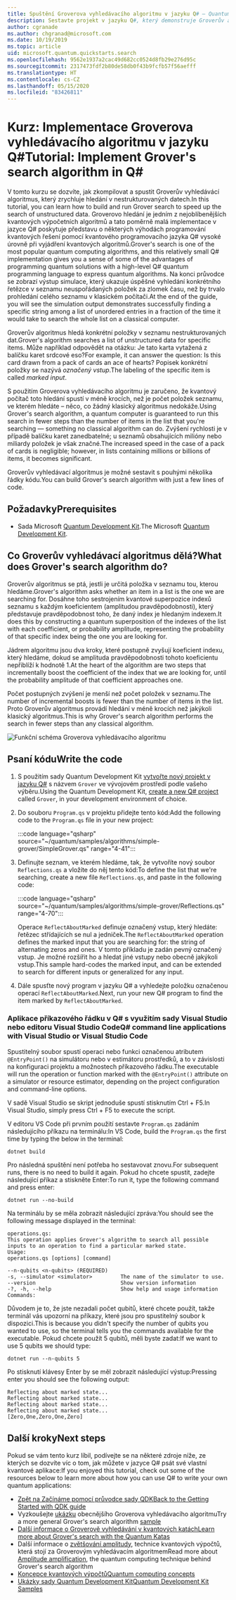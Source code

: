 ```yaml
---
title: Spuštění Groverova vyhledávacího algoritmu v jazyku Q# – Quantum Development Kit
description: Sestavte projekt v jazyku Q#, který demonstruje Groverův algoritmus – jeden z kanonických kvantových algoritmů.
author: cgranade
ms.author: chgranad@microsoft.com
ms.date: 10/19/2019
ms.topic: article
uid: microsoft.quantum.quickstarts.search
ms.openlocfilehash: 9562e1937a2cac49d682cc0524d8fb29e276d95c
ms.sourcegitcommit: 2317473fdf2b80de58db0f43b9fcfb57f56aefff
ms.translationtype: HT
ms.contentlocale: cs-CZ
ms.lasthandoff: 05/15/2020
ms.locfileid: "83426811"
---
```

# <a name="tutorial-implement-grovers-search-algorithm-in-q"></a><span data-ttu-id="4e91c-103">Kurz: Implementace Groverova vyhledávacího algoritmu v jazyku Q\#</span><span class="sxs-lookup"><span data-stu-id="4e91c-103">Tutorial: Implement Grover's search algorithm in Q\#</span></span>

<span data-ttu-id="4e91c-104">V tomto kurzu se dozvíte, jak zkompilovat a spustit Groverův vyhledávácí algoritmus, který zrychluje hledání v nestrukturovaných datech.</span><span class="sxs-lookup"><span data-stu-id="4e91c-104">In this tutorial, you can learn how to build and run Grover search to speed up the search of unstructured data.</span></span>  <span data-ttu-id="4e91c-105">Groverovo hledání je jedním z nejoblíbenějších kvantových výpočetních algoritmů a tato poměrně malá implementace v jazyce Q# poskytuje představu o některých výhodách programování kvantových řešení pomocí kvantového programovacího jazyka Q# vysoké úrovně při vyjádření kvantových algoritmů.</span><span class="sxs-lookup"><span data-stu-id="4e91c-105">Grover's search is one of the most popular quantum computing algorithms, and this relatively small Q# implementation gives you a sense of some of the advantages of programming quantum solutions with a high-level Q# quantum programming language to express quantum algorithms.</span></span>  <span data-ttu-id="4e91c-106">Na konci průvodce se zobrazí výstup simulace, který ukazuje úspěšné vyhledání konkrétního řetězce v seznamu neuspořádaných položek za zlomek času, než by trvalo prohledání celého seznamu v klasickém počítači.</span><span class="sxs-lookup"><span data-stu-id="4e91c-106">At the end of the guide, you will see the simulation output demonstrates successfully finding a specific string among a list of unordered entries in a fraction of the time it would take to search the whole list on a classical computer.</span></span>

<span data-ttu-id="4e91c-107">Groverův algoritmus hledá konkrétní položky v seznamu nestrukturovaných dat.</span><span class="sxs-lookup"><span data-stu-id="4e91c-107">Grover's algorithm searches a list of unstructured data for specific items.</span></span> <span data-ttu-id="4e91c-108">Může například odpovědět na otázku: Je tato karta vytažená z balíčku karet srdcové eso?</span><span class="sxs-lookup"><span data-stu-id="4e91c-108">For example, it can answer the question: Is this card drawn from a pack of cards an ace of hearts?</span></span> <span data-ttu-id="4e91c-109">Popisek konkrétní položky se nazývá _označený vstup_.</span><span class="sxs-lookup"><span data-stu-id="4e91c-109">The labeling of the specific item is called _marked input_.</span></span>

<span data-ttu-id="4e91c-110">S použitím Groverova vyhledávacího algoritmu je zaručeno, že kvantový počítač toto hledání spustí v méně krocích, než je počet položek seznamu, ve kterém hledáte – něco, co žádný klasický algoritmus nedokáže.</span><span class="sxs-lookup"><span data-stu-id="4e91c-110">Using Grover's search algorithm, a quantum computer is guaranteed to run this search in fewer steps than the number of items in the list that you're searching — something no classical algorithm can do.</span></span> <span data-ttu-id="4e91c-111">Zvýšení rychlosti je v případě balíčku karet zanedbatelné; u seznamů obsahujících milióny nebo miliardy položek je však značné.</span><span class="sxs-lookup"><span data-stu-id="4e91c-111">The increased speed in the case of a pack of cards is negligible; however, in lists containing millions or billions of items, it becomes significant.</span></span>

<span data-ttu-id="4e91c-112">Groverův vyhledávací algoritmus je možné sestavit s pouhými několika řádky kódu.</span><span class="sxs-lookup"><span data-stu-id="4e91c-112">You can build Grover's search algorithm with just a few lines of code.</span></span>

## <a name="prerequisites"></a><span data-ttu-id="4e91c-113">Požadavky</span><span class="sxs-lookup"><span data-stu-id="4e91c-113">Prerequisites</span></span>

- <span data-ttu-id="4e91c-114">Sada Microsoft [Quantum Development Kit][install].</span><span class="sxs-lookup"><span data-stu-id="4e91c-114">The Microsoft [Quantum Development Kit][install].</span></span>

## <a name="what-does-grovers-search-algorithm-do"></a><span data-ttu-id="4e91c-115">Co Groverův vyhledávací algoritmus dělá?</span><span class="sxs-lookup"><span data-stu-id="4e91c-115">What does Grover's search algorithm do?</span></span>

<span data-ttu-id="4e91c-116">Groverův algoritmus se ptá, jestli je určitá položka v seznamu tou, kterou hledáme.</span><span class="sxs-lookup"><span data-stu-id="4e91c-116">Grover's algorithm asks whether an item in a list is the one we are searching for.</span></span> <span data-ttu-id="4e91c-117">Dosáhne toho sestrojením kvantové superpozice indexů seznamu s každým koeficientem (amplitudou pravděpodobnosti), který představuje pravděpodobnost toho, že daný index je hledaným indexem.</span><span class="sxs-lookup"><span data-stu-id="4e91c-117">It does this by constructing a quantum superposition of the indexes of the list with each coefficient, or probability amplitude, representing the probability of that specific index being the one you are looking for.</span></span>

<span data-ttu-id="4e91c-118">Jádrem algoritmu jsou dva kroky, které postupně zvyšují koeficient indexu, který hledáme, dokud se amplituda pravděpodobnosti tohoto koeficientu nepřiblíží k hodnotě 1.</span><span class="sxs-lookup"><span data-stu-id="4e91c-118">At the heart of the algorithm are two steps that incrementally boost the coefficient of the index that we are looking for, until the probability amplitude of that coefficient approaches one.</span></span>

<span data-ttu-id="4e91c-119">Počet postupných zvýšení je menší než počet položek v seznamu.</span><span class="sxs-lookup"><span data-stu-id="4e91c-119">The number of incremental boosts is fewer than the number of items in the list.</span></span> <span data-ttu-id="4e91c-120">Proto Groverův algoritmus provádí hledání v méně krocích než jakýkoli klasický algoritmus.</span><span class="sxs-lookup"><span data-stu-id="4e91c-120">This is why Grover's search algorithm performs the search in fewer steps than any classical algorithm.</span></span>

![Funkční schéma Groverova vyhledávacího algoritmu](~/media/grover.png)

## <a name="write-the-code"></a><span data-ttu-id="4e91c-122">Psaní kódu</span><span class="sxs-lookup"><span data-stu-id="4e91c-122">Write the code</span></span>

1. <span data-ttu-id="4e91c-123">S použitím sady Quantum Development Kit [vytvořte nový projekt v jazyku Q#](xref:microsoft.quantum.howto.createproject) s názvem `Grover` ve vývojovém prostředí podle vašeho výběru.</span><span class="sxs-lookup"><span data-stu-id="4e91c-123">Using the Quantum Development Kit, [create a new Q# project](xref:microsoft.quantum.howto.createproject) called `Grover`, in your development environment of choice.</span></span>

1. <span data-ttu-id="4e91c-124">Do souboru `Program.qs` v projektu přidejte tento kód:</span><span class="sxs-lookup"><span data-stu-id="4e91c-124">Add the following code to the `Program.qs` file in your new project:</span></span>

    :::code language="qsharp" source="~/quantum/samples/algorithms/simple-grover/SimpleGrover.qs" range="4-41":::

1. <span data-ttu-id="4e91c-125">Definujte seznam, ve kterém hledáme, tak, že vytvoříte nový soubor `Reflections.qs` a vložíte do něj tento kód:</span><span class="sxs-lookup"><span data-stu-id="4e91c-125">To define the list that we're searching, create a new file `Reflections.qs`, and paste in the following code:</span></span>

    :::code language="qsharp" source="~/quantum/samples/algorithms/simple-grover/Reflections.qs" range="4-70":::

    <span data-ttu-id="4e91c-126">Operace `ReflectAboutMarked` definuje označený vstup, který hledáte: řetězec střídajících se nul a jedniček.</span><span class="sxs-lookup"><span data-stu-id="4e91c-126">The `ReflectAboutMarked` operation defines the marked input that you are searching for: the string of alternating zeros and ones.</span></span> <span data-ttu-id="4e91c-127">V tomto příkladu je zadán pevný označený vstup. Je možné rozšířit ho a hledat jiné vstupy nebo obecně jakýkoli vstup.</span><span class="sxs-lookup"><span data-stu-id="4e91c-127">This sample hard-codes the marked input, and can be extended to search for different inputs or generalized for any input.</span></span>

1. <span data-ttu-id="4e91c-128">Dále spusťte nový program v jazyku Q# a vyhledejte položku označenou operací `ReflectAboutMarked`.</span><span class="sxs-lookup"><span data-stu-id="4e91c-128">Next, run your new Q# program to find the item marked by `ReflectAboutMarked`.</span></span>

### <a name="q-command-line-applications-with-visual-studio-or-visual-studio-code"></a><span data-ttu-id="4e91c-129">Aplikace příkazového řádku v Q# s využitím sady Visual Studio nebo editoru Visual Studio Code</span><span class="sxs-lookup"><span data-stu-id="4e91c-129">Q# command line applications with Visual Studio or Visual Studio Code</span></span>

<span data-ttu-id="4e91c-130">Spustitelný soubor spustí operaci nebo funkci označenou atributem `@EntryPoint()` na simulátoru nebo v estimátoru prostředků, a to v závislosti na konfiguraci projektu a možnostech příkazového řádku.</span><span class="sxs-lookup"><span data-stu-id="4e91c-130">The executable will run the operation or function marked with the `@EntryPoint()` attribute on a simulator or resource estimator, depending on the project configuration and command-line options.</span></span>

<span data-ttu-id="4e91c-131">V sadě Visual Studio se skript jednoduše spustí stisknutím Ctrl + F5.</span><span class="sxs-lookup"><span data-stu-id="4e91c-131">In Visual Studio, simply press Ctrl + F5 to execute the script.</span></span>

<span data-ttu-id="4e91c-132">V editoru VS Code při prvním použití sestavte `Program.qs` zadáním následujícího příkazu na terminálu:</span><span class="sxs-lookup"><span data-stu-id="4e91c-132">In VS Code, build the `Program.qs` the first time by typing the below in the terminal:</span></span>

```Command line
dotnet build
```

<span data-ttu-id="4e91c-133">Pro následná spuštění není potřeba ho sestavovat znovu.</span><span class="sxs-lookup"><span data-stu-id="4e91c-133">For subsequent runs, there is no need to build it again.</span></span> <span data-ttu-id="4e91c-134">Pokud ho chcete spustit, zadejte následující příkaz a stiskněte Enter:</span><span class="sxs-lookup"><span data-stu-id="4e91c-134">To run it, type the following command and press enter:</span></span>

```Command line
dotnet run --no-build
```

<span data-ttu-id="4e91c-135">Na terminálu by se měla zobrazit následující zpráva:</span><span class="sxs-lookup"><span data-stu-id="4e91c-135">You should see the following message displayed in the terminal:</span></span>

```
operations.qs:
This operation applies Grover's algorithm to search all possible inputs to an operation to find a particular marked state.
Usage:
operations.qs [options] [command]

--n-qubits <n-qubits> (REQUIRED)
-s, --simulator <simulator>         The name of the simulator to use.
--version                           Show version information
-?, -h, --help                      Show help and usage information
Commands:
```

<span data-ttu-id="4e91c-136">Důvodem je to, že jste nezadali počet qubitů, které chcete použít, takže terminál vás upozorní na příkazy, které jsou pro spustitelný soubor k dispozici.</span><span class="sxs-lookup"><span data-stu-id="4e91c-136">This is because you didn't specify the number of qubits you wanted to use, so the terminal tells you the commands available for the executable.</span></span> <span data-ttu-id="4e91c-137">Pokud chcete použít 5 qubitů, měli byste zadat:</span><span class="sxs-lookup"><span data-stu-id="4e91c-137">If we want to use 5 qubits we should type:</span></span>

```Command line
dotnet run --n-qubits 5
```

<span data-ttu-id="4e91c-138">Po stisknutí klávesy Enter by se měl zobrazit následující výstup:</span><span class="sxs-lookup"><span data-stu-id="4e91c-138">Pressing enter you should see the following output:</span></span>

```
Reflecting about marked state...
Reflecting about marked state...
Reflecting about marked state...
Reflecting about marked state...
[Zero,One,Zero,One,Zero]
```

## <a name="next-steps"></a><span data-ttu-id="4e91c-139">Další kroky</span><span class="sxs-lookup"><span data-stu-id="4e91c-139">Next steps</span></span>

<span data-ttu-id="4e91c-140">Pokud se vám tento kurz líbil, podívejte se na některé zdroje níže, ze kterých se dozvíte víc o tom, jak můžete v jazyce Q# psát své vlastní kvantové aplikace:</span><span class="sxs-lookup"><span data-stu-id="4e91c-140">If you enjoyed this tutorial, check out some of the resources below to learn more about how you can use Q# to write your own quantum applications:</span></span>

- [<span data-ttu-id="4e91c-141">Zpět na Začínáme pomocí průvodce sady QDK</span><span class="sxs-lookup"><span data-stu-id="4e91c-141">Back to the Getting Started with QDK guide</span></span>](xref:microsoft.quantum.welcome)
- <span data-ttu-id="4e91c-142">Vyzkoušejte [ukázku](https://github.com/microsoft/Quantum/tree/master/samples/algorithms/database-search) obecnějšího Groverova vyhledávacího algoritmu</span><span class="sxs-lookup"><span data-stu-id="4e91c-142">Try a more general Grover's search algorithm [sample](https://github.com/microsoft/Quantum/tree/master/samples/algorithms/database-search)</span></span>
- [<span data-ttu-id="4e91c-143">Další informace o Groverově vyhledávání v kvantových katách</span><span class="sxs-lookup"><span data-stu-id="4e91c-143">Learn more about Grover's search with the Quantum Katas</span></span>](xref:microsoft.quantum.overview.katas)
- <span data-ttu-id="4e91c-144">Další informace o [zvětšování amplitudy][amplitude-amplification], technice kvantových výpočtů, která stojí za Groverovým vyhledávacím algoritmem</span><span class="sxs-lookup"><span data-stu-id="4e91c-144">Read more about [Amplitude amplification][amplitude-amplification], the quantum computing technique behind Grover's search algorithm</span></span>
- [<span data-ttu-id="4e91c-145">Koncepce kvantových výpočtů</span><span class="sxs-lookup"><span data-stu-id="4e91c-145">Quantum computing concepts</span></span>](xref:microsoft.quantum.concepts.intro)
- [<span data-ttu-id="4e91c-146">Ukázky sady Quantum Development Kit</span><span class="sxs-lookup"><span data-stu-id="4e91c-146">Quantum Development Kit Samples</span></span>](https://docs.microsoft.com/samples/browse/?products=qdk)

<!-- LINKS -->

[install]: xref:microsoft.quantum.install
[amplitude-amplification]: xref:microsoft.quantum.libraries.standard.algorithms#amplitude-amplification
